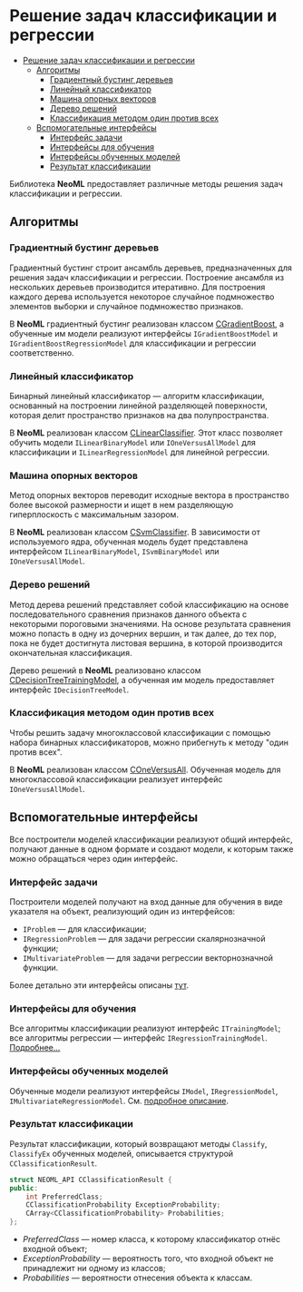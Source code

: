 # Решение задач классификации и регрессии

<!-- TOC -->

- [Решение задач классификации и регрессии](#решение-задач-классификации-и-регрессии)
	- [Алгоритмы](#алгоритмы)
		- [Градиентный бустинг деревьев](#градиентный-бустинг-деревьев)
		- [Линейный классификатор](#линейный-классификатор)
		- [Машина опорных векторов](#машина-опорных-векторов)
		- [Дерево решений](#дерево-решений)
		- [Классификация методом один против всех](#классификация-методом-один-против-всех)
	- [Вспомогательные интерфейсы](#вспомогательные-интерфейсы)
		- [Интерфейс задачи](#интерфейс-задачи)
		- [Интерфейсы для обучения](#интерфейсы-для-обучения)
		- [Интерфейсы обученных моделей](#интерфейсы-обученных-моделей)
		- [Результат классификации](#результат-классификации)

<!-- /TOC -->

Библиотека **NeoML** предоставляет различные методы решения задач классификации и регрессии.

## Алгоритмы

### Градиентный бустинг деревьев

Градиентный бустинг строит ансамбль деревьев, предназначенных для решения задач классификации и регрессии. Построение ансамбля из нескольких деревьев производится итеративно. Для построения каждого дерева используется некоторое случайное подмножество элементов выборки и случайное подмножество признаков.

В **NeoML** градиентный бустинг реализован классом [CGradientBoost](GradientBoost.md), а обученные им модели реализуют интерфейсы `IGradientBoostModel` и `IGradientBoostRegressionModel` для классификации и регрессии соответственно.

### Линейный классификатор

Бинарный линейный классификатор — алгоритм классификации, основанный на построении линейной разделяющей поверхности, которая делит пространство признаков на два полупространства. 

В **NeoML** реализован классом [CLinearClassifier](Linear.md). Этот класс позволяет обучить модели `ILinearBinaryModel` или `IOneVersusAllModel` для классификации и `ILinearRegressionModel` для линейной регрессии.

### Машина опорных векторов

Метод опорных векторов переводит исходные вектора в пространство более высокой размерности и ищет в нем разделяющую гиперплоскость с максимальным зазором. 

В **NeoML** реализован классом [CSvmClassifier](Svm.md). В зависимости от используемого ядра, обученная модель будет представлена интерфейсом `ILinearBinaryModel`, `ISvmBinaryModel` или `IOneVersusAllModel`.

### Дерево решений

Метод дерева решений представляет собой классификацию на основе последовательного сравнения признаков данного объекта с некоторыми пороговыми значениями. На основе результата сравнения можно попасть в одну из дочерних вершин, и так далее, до тех пор, пока не будет достигнута листовая вершина, в которой производится окончательная классификация.

Дерево решений в **NeoML** реализовано классом [CDecisionTreeTrainingModel](DecisionTree.md), а обученная им модель предоставляет интерфейс `IDecisionTreeModel`.

### Классификация методом один против всех

Чтобы решить задачу многоклассовой классификации с помощью набора бинарных классификаторов, можно прибегнуть к методу "один против всех".

В **NeoML** реализован классом [COneVersusAll](OneVersusAll.md). Обученная модель для многоклассовой классификации реализует интерфейс `IOneVersusAllModel`.

## Вспомогательные интерфейсы

Все построители моделей классификации реализуют общий интерфейс, получают данные в одном формате и создают модели, к которым также можно обращаться через один интерфейс.

### Интерфейс задачи

Построители моделей получают на вход данные для обучения в виде указателя на объект, реализующий один из интерфейсов:

- `IProblem` — для классификации;
- `IRegressionProblem` — для задачи регрессии скалярнозначной функции;
- `IMultivariateProblem` — для задачи регрессии векторнозначной функции.

Более детально эти интерфейсы описаны [тут](Problems.md).

### Интерфейсы для обучения

Все алгоритмы классификации реализуют интерфейс `ITrainingModel`; все алгоритмы регрессии — интерфейс `IRegressionTrainingModel`. [Подробнее...](TrainingModels.md)

### Интерфейсы обученных моделей

Обученные модели реализуют интерфейсы `IModel`, `IRegressionModel`, `IMultivariateRegressionModel`. См. [подробное описание](Models.md).

### Результат классификации

Результат классификации, который возвращают методы `Classify`, `ClassifyEx` обученных моделей, описывается структурой `CClassificationResult`.

```c++
struct NEOML_API CClassificationResult {
public:
	int PreferredClass;
	CClassificationProbability ExceptionProbability;
	CArray<CClassificationProbability> Probabilities;
};
```

- *PreferredClass* — номер класса, к которому классификатор отнёс входной объект;
- *ExceptionProbability* — вероятность того, что входной объект не принадлежит ни одному из классов;
- *Probabilities* — вероятности отнесения объекта к классам.